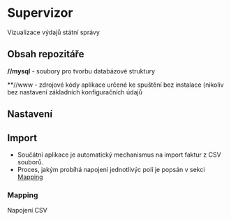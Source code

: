 # Supervizor
Vizualizace výdajů státní správy

## Obsah repozitáře

**//mysql** - soubory pro tvorbu databázové struktury

**//www - zdrojové kódy aplikace určené ke spuštění bez instalace (nikoliv bez nastavení základních konfiguračních údajů

## Nastavení

## Import
- Součátní aplikace je automatický mechanismus na import faktur z CSV souborů.
- Proces, jakým probíhá napojení jednotlivýc polí je popsán v sekci [Mapping](#mapping)

### Mapping
Napojení CSV
